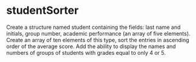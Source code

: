 # studentSorter

Create a structure named student containing the fields: last name and initials, group number, academic performance (an array of five elements). Create an array of ten elements of this type, sort the entries in ascending order of the average score. Add the ability to display the names and numbers of groups of students with grades equal to only 4 or 5.
